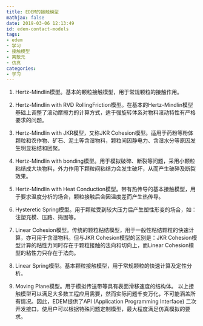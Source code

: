 ```yaml
---
title: EDEM的接触模型
mathjax: false
date: 2019-03-06 12:13:49
id: edem-contact-models
tags:
- edem
- 学习
- 接触模型
- 离散元
- 仿真
categories:
- 学习
---
```


1. Hertz-Mindlin模型。基本的颗粒接触模型，用于常规颗粒的接触作用。

2. Hertz-Mindlin with RVD RollingFriction模型。在基本的Hertz-Mindlin模型基础上调整了滚动摩擦力的计算方式，适于强旋转体系对物料滚动特性有严格要求的问题。

   <!---more--->

3. Hertz-Mindlin with JKR模型，又称JKR Cohesion模型。适用于药粉等粉体颗粒和农作物、矿石、泥土等含湿物料，颗粒间因静电力、含湿水分等原因发生明显粘结和团聚。

4. Hertz-Mindlin with bonding模型。用于模拟破碎、断裂等问题，采用小颗粒粘结成大块物料，外力作用下颗粒间粘结力会发生破坏，从而产生破碎及断裂效果。

5. Hertz-Mindlin with Heat Conduction模型。带有热传导的基本接触模型，用于要求温度分析的场合，颗粒接触后会因温度差而产生热传导。

6. Hysteretic Spring模型。用于颗粒受到较大压力后产生塑性形变的场合，如：注塑充模、压路、捣固等。

7. Linear Cohesion模型。传统的颗粒粘结模型，用于一般性粘结颗粒的快速计算，亦可用于含湿物料。但与JKR Cohesion模型的区别是：JKR Cohesion模型计算的粘性力同时存在于颗粒接触的法向和切向上，而Linear Cohesion模型的粘性力只存在于法向。

8. Linear Spring模型。基本颗粒接触模型，用于常规颗粒的快速计算及定性分析。

9. Moving Plane模型。用于模拟传送带等具有表面滑移速度的结构体。
    以上接触模型可以满足大多数工程应用需要，然而实际问题千变万化，不可能涵盖所有情况。因此，EDEM提供了API (Application Programming Interface) 二次开发接口，使用户可以根据特殊问题定制模型，最大程度满足仿真模拟的要求。